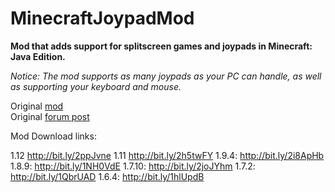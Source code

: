 MinecraftJoypadMod
=============================

**Mod that adds support for splitscreen games and joypads in Minecraft: Java Edition.**

_Notice: The mod supports as many joypads as your PC can handle, as well as supporting your keyboard and mouse._


Original [mod](https://github.com/ljsimin/MinecraftJoypadSplitscreenMod)<br>
Original [forum post](http://www.minecraftforum.net/topic/1213778-162-0151-joypad-mod-usb-controller-split-screen-over-60k-downloads/)

Mod Download links:

1.12 
http://bit.ly/2ppJvne
1.11 
http://bit.ly/2h5twFY
1.9.4:
http://bit.ly/2i8ApHb
1.8.9:
http://bit.ly/1NH0VdE
1.7.10:
http://bit.ly/2joJYhm
1.7.2:
http://bit.ly/1QbrUAD
1.6.4:
http://bit.ly/1hlUpdB
